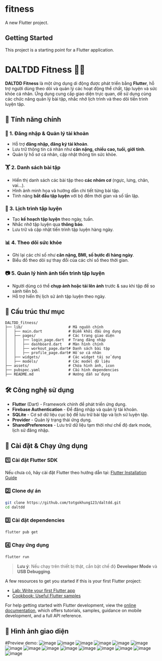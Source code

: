 # fitness

A new Flutter project.

## Getting Started

This project is a starting point for a Flutter application.
# DALTDD Fitness 🏋️‍♂️

**DALTDD Fitness** là một ứng dụng di động được phát triển bằng **Flutter**, hỗ trợ người dùng theo dõi và quản lý các hoạt động thể chất, tập luyện và sức khỏe cá nhân. Ứng dụng cung cấp giao diện trực quan, dễ sử dụng cùng các chức năng quản lý bài tập, nhắc nhở lịch trình và theo dõi tiến trình luyện tập.

## 🚀 Tính năng chính

### 📌 1. Đăng nhập & Quản lý tài khoản
- Hỗ trợ **đăng nhập, đăng ký tài khoản**.
- Lưu trữ thông tin cá nhân như **cân nặng, chiều cao, tuổi, giới tính**.
- Quản lý hồ sơ cá nhân, cập nhật thông tin sức khỏe.

### 🏋️ 2. Danh sách bài tập
- Hiển thị danh sách các bài tập theo **các nhóm cơ** (ngực, lưng, chân, vai...).
- Hình ảnh minh họa và hướng dẫn chi tiết từng bài tập.
- Tính năng **bắt đầu tập luyện** với bộ đếm thời gian và số lần lặp.

### 📆 3. Lịch trình tập luyện
- Tạo **kế hoạch tập luyện** theo ngày, tuần.
- Nhắc nhở tập luyện qua **thông báo**.
- Lưu trữ và cập nhật tiến trình tập luyện hàng ngày.

### 📊 4. Theo dõi sức khỏe
- Ghi lại các chỉ số như **cân nặng, BMI, số bước đi hàng ngày**.
- Biểu đồ theo dõi sự thay đổi của các chỉ số theo thời gian.

### 📷 5. Quản lý hình ảnh tiến trình tập luyện
- Người dùng có thể **chụp ảnh hoặc tải lên ảnh** trước & sau khi tập để so sánh tiến bộ.
- Hỗ trợ hiển thị lịch sử ảnh tập luyện theo ngày.

## 📂 Cấu trúc thư mục
```
DALTDD_fitness/
├── lib/                     # Mã nguồn chính
│   ├── main.dart            # Điểm khởi đầu ứng dụng
│   ├── pages/               # Các trang giao diện
│   │   ├── login_page.dart  # Trang đăng nhập
│   │   ├── dashboard.dart   # Màn hình chính
│   │   ├── workout_page.dart# Danh sách bài tập
│   │   ├── profile_page.dart# Hồ sơ cá nhân
│   ├── widgets/             # Các widget tái sử dụng
│   ├── models/              # Các model dữ liệu
├── assets/                  # Chứa hình ảnh, icon
├── pubspec.yaml             # Cấu hình dependencies
├── README.md                # Hướng dẫn sử dụng
```

## 🛠 Công nghệ sử dụng
- **Flutter** (Dart) - Framework chính để phát triển ứng dụng.
- **Firebase Authentication** - Để đăng nhập và quản lý tài khoản.
- **SQLite** - Cơ sở dữ liệu cục bộ để lưu trữ bài tập và lịch sử luyện tập.
- **Provider** - Quản lý trạng thái ứng dụng.
- **SharedPreferences** - Lưu trữ dữ liệu tạm thời như chế độ dark mode, lịch sử đăng nhập.

## 🔧 Cài đặt & Chạy ứng dụng

### 1️⃣ Cài đặt Flutter SDK
Nếu chưa có, hãy cài đặt Flutter theo hướng dẫn tại: [Flutter Installation Guide](https://flutter.dev/docs/get-started/install)

### 2️⃣ Clone dự án
```bash
git clone https://github.com/totgokhung123/daltdd.git
cd daltdd
```

### 3️⃣ Cài đặt dependencies
```bash
flutter pub get
```

### 4️⃣ Chạy ứng dụng
```bash
flutter run
```

> **Lưu ý**: Nếu chạy trên thiết bị thật, cần bật chế độ **Developer Mode** và **USB Debugging**.

A few resources to get you started if this is your first Flutter project:

- [Lab: Write your first Flutter app](https://docs.flutter.dev/get-started/codelab)
- [Cookbook: Useful Flutter samples](https://docs.flutter.dev/cookbook)

For help getting started with Flutter development, view the
[online documentation](https://docs.flutter.dev/), which offers tutorials,
samples, guidance on mobile development, and a full API reference.
## 🎨 Hình ảnh giao diện
#Preview demo:
![image](https://github.com/user-attachments/assets/ea978214-a844-43d6-a5b1-c04c395dd2c5)
![image](https://github.com/user-attachments/assets/215a7ae7-798d-4a11-8734-b988668bb934)
![image](https://github.com/user-attachments/assets/bb8f44f8-9d76-4b48-9f0c-6aa12ebc9f5b)
![image](https://github.com/user-attachments/assets/df31aaab-3ddd-4420-8810-270d06887b7b)
![image](https://github.com/user-attachments/assets/68c8e557-526e-4964-a029-13e7eeec754a)
![image](https://github.com/user-attachments/assets/80e1be8f-a004-41cb-99d0-b38866f6c25c)
![image](https://github.com/user-attachments/assets/88470653-c19f-49c5-a919-30bcddc7c922)
![image](https://github.com/user-attachments/assets/ca6e0e8a-a6d5-401a-8647-2b509116d924)
![image](https://github.com/user-attachments/assets/54b2662d-05dd-42cf-b49f-0bcaeebb3840)
![image](https://github.com/user-attachments/assets/d90df9e2-37dc-4b96-88f1-68c12f8fc384)
![image](https://github.com/user-attachments/assets/8a9fe5fb-4e02-4d43-9b27-383df5c5ac5a)
![image](https://github.com/user-attachments/assets/f84575f8-7bba-4e12-b24c-4724ea194f39)
![image](https://github.com/user-attachments/assets/f3455e40-f8db-4a5b-8796-1c62d18355db)
![image](https://github.com/user-attachments/assets/64e4af40-a66b-4605-ac38-9841cfefb705)
![image](https://github.com/user-attachments/assets/062ed3bc-ed4b-4cdd-a4e8-0dfc295f5dbf)

